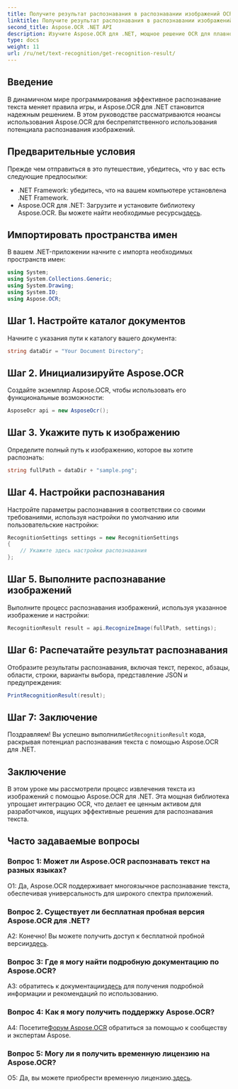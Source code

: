 ```yaml
---
title: Получите результат распознавания в распознавании изображений OCR
linktitle: Получите результат распознавания в распознавании изображений OCR
second_title: Aspose.OCR .NET API
description: Изучите Aspose.OCR для .NET, мощное решение OCR для плавного распознавания текста на изображениях.
type: docs
weight: 11
url: /ru/net/text-recognition/get-recognition-result/
---
```

## Введение

В динамичном мире программирования эффективное распознавание текста меняет правила игры, и Aspose.OCR для .NET становится надежным решением. В этом руководстве рассматриваются нюансы использования Aspose.OCR для беспрепятственного использования потенциала распознавания изображений.

## Предварительные условия

Прежде чем отправиться в это путешествие, убедитесь, что у вас есть следующие предпосылки:

- .NET Framework: убедитесь, что на вашем компьютере установлена .NET Framework.
-  Aspose.OCR для .NET: Загрузите и установите библиотеку Aspose.OCR. Вы можете найти необходимые ресурсы[здесь](https://releases.aspose.com/ocr/net/).

## Импортировать пространства имен

В вашем .NET-приложении начните с импорта необходимых пространств имен:

```csharp
using System;
using System.Collections.Generic;
using System.Drawing;
using System.IO;
using Aspose.OCR;
```

## Шаг 1. Настройте каталог документов

Начните с указания пути к каталогу вашего документа:

```csharp
string dataDir = "Your Document Directory";
```

## Шаг 2. Инициализируйте Aspose.OCR

Создайте экземпляр Aspose.OCR, чтобы использовать его функциональные возможности:

```csharp
AsposeOcr api = new AsposeOcr();
```

## Шаг 3. Укажите путь к изображению

Определите полный путь к изображению, которое вы хотите распознать:

```csharp
string fullPath = dataDir + "sample.png";
```

## Шаг 4. Настройки распознавания

Настройте параметры распознавания в соответствии со своими требованиями, используя настройки по умолчанию или пользовательские настройки:

```csharp
RecognitionSettings settings = new RecognitionSettings
{
    // Укажите здесь настройки распознавания
};
```

## Шаг 5. Выполните распознавание изображений

Выполните процесс распознавания изображений, используя указанное изображение и настройки:

```csharp
RecognitionResult result = api.RecognizeImage(fullPath, settings);
```

## Шаг 6: Распечатайте результат распознавания

Отобразите результаты распознавания, включая текст, перекос, абзацы, области, строки, варианты выбора, представление JSON и предупреждения:

```csharp
PrintRecognitionResult(result);
```

## Шаг 7: Заключение

 Поздравляем! Вы успешно выполнили`GetRecognitionResult` кода, раскрывая потенциал распознавания текста с помощью Aspose.OCR для .NET.

## Заключение

В этом уроке мы рассмотрели процесс извлечения текста из изображений с помощью Aspose.OCR для .NET. Эта мощная библиотека упрощает интеграцию OCR, что делает ее ценным активом для разработчиков, ищущих эффективные решения для распознавания текста.

## Часто задаваемые вопросы

### Вопрос 1: Может ли Aspose.OCR распознавать текст на разных языках?

О1: Да, Aspose.OCR поддерживает многоязычное распознавание текста, обеспечивая универсальность для широкого спектра приложений.

### Вопрос 2. Существует ли бесплатная пробная версия Aspose.OCR для .NET?

 А2: Конечно! Вы можете получить доступ к бесплатной пробной версии[здесь](https://releases.aspose.com/).

### Вопрос 3: Где я могу найти подробную документацию по Aspose.OCR?

 A3: обратитесь к документации[здесь](https://reference.aspose.com/ocr/net/) для получения подробной информации и рекомендаций по использованию.

### Вопрос 4: Как я могу получить поддержку Aspose.OCR?

 А4: Посетите[Форум Aspose.OCR](https://forum.aspose.com/c/ocr/16) обратиться за помощью к сообществу и экспертам Aspose.

### Вопрос 5: Могу ли я получить временную лицензию на Aspose.OCR?

О5: Да, вы можете приобрести временную лицензию.[здесь](https://purchase.aspose.com/temporary-license/).